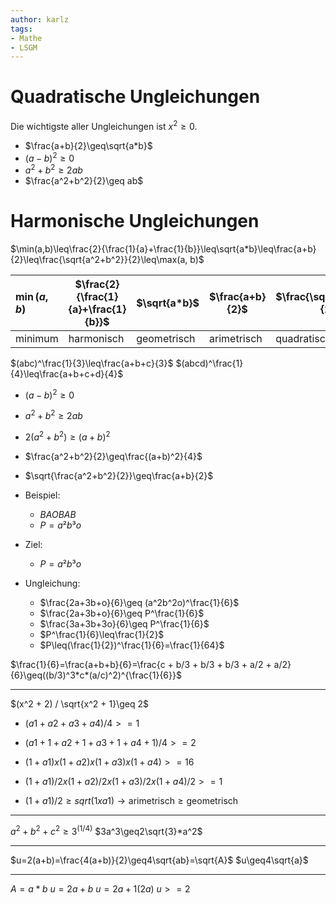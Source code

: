 ```yaml
---
author: karlz
tags:
- Mathe
- LSGM
---
```


# Quadratische Ungleichungen

Die wichtigste aller Ungleichungen ist $x^2\geq0$.
- $\frac{a+b}{2}\geq\sqrt{a*b}$
- $(a-b)^2\geq0$
- $a^2+b^2\geq 2ab$
- $\frac{a^2+b^2}{2}\geq ab$

# Harmonische Ungleichungen

$\min(a,b)\leq\frac{2}{\frac{1}{a}+\frac{1}{b}}\leq\sqrt{a*b}\leq\frac{a+b}{2}\leq\frac{\sqrt{a^2+b^2}}{2}\leq\max(a, b)$

|$\min(a,b)$ |$\frac{2}{\frac{1}{a}+\frac{1}{b}}$|$\sqrt{a*b}$|$\frac{a+b}{2}$|$\frac{\sqrt{a^2+b^2}}{2}$|$\max(a, b)$|
|:-|-|-|-|-|-:|
|minimum|harmonisch|geometrisch|arimetrisch|quadratisch|maximum|

$(abc)^\frac{1}{3}\leq\frac{a+b+c}{3}$
$(abcd)^\frac{1}{4}\leq\frac{a+b+c+d}{4}$

- $(a-b)^2\geq0$
- $a^2+b^2\geq2ab$
- $2(a^2+b^2)\geq(a+b)^2$
- $\frac{a^2+b^2}{2}\geq\frac{(a+b)^2}{4}$
- $\sqrt{\frac{a^2+b^2}{2}}\geq\frac{a+b}{2}$

- Beispiel:
	- $BAOBAB$
	- $P = a²b³o$
- Ziel:
	- $P = a²b³o$
- Ungleichung:
	- $\frac{2a+3b+o}{6}\geq (a^2b^2o)^\frac{1}{6}$
	- $\frac{2a+3b+o}{6}\geq P^\frac{1}{6}$
	- $\frac{3a+3b+3o}{6}\geq P^\frac{1}{6}$
	- $P^\frac{1}{6}\leq\frac{1}{2}$
	- $P\leq(\frac{1}{2})^\frac{1}{6}=\frac{1}{64}$

$\frac{1}{6}=\frac{a+b+b}{6}=\frac{c + b/3 + b/3 + b/3 + a/2 + a/2}{6}\geq((b/3)^3*c*(a/c)^2)^{\frac{1}{6}}$
- - -
$(x^2 + 2) / \sqrt{x^2 + 1}\geq 2$

- $(a1 + a2 + a3+ a4) / 4 >= 1$
- $(a1 + 1 + a2 + 1 + a3 + 1 + a4 + 1) / 4 >= 2$

- $(1 + a1) x (1 + a2) x (1 + a3) x (1 + a4) >= 16$
- $(1 + a1) / 2 x (1 + a2) / 2 x (1 + a3) / 2 x (1 + a4) / 2 >= 1$
- $(1 + a1) / 2\geq sqrt(1 x a1)\to\text{arimetrisch}\geq\text{geometrisch}$
- - -
$a^2+b^2+c^2\geq3^{(1/4)}$
$3a^3\geq2\sqrt{3}*a^2$
- - -
$u=2(a+b)=\frac{4(a+b)}{2}\geq4\sqrt{ab}=\sqrt{A}$
$u\geq4\sqrt{a}$
- - -
$A = a*b$
$u = 2a + b$
$u = 2a + 1(2a)$
$u >= 2$
